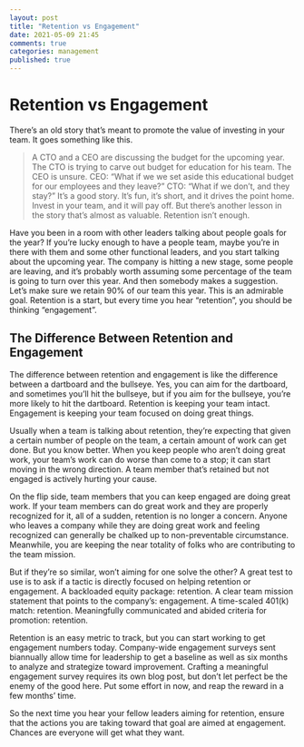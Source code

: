 ```yaml
---
layout: post
title: "Retention vs Engagement"
date: 2021-05-09 21:45
comments: true
categories: management
published: true
---
```

# Retention vs Engagement
There’s an old story that’s meant to promote the value of investing in your team. It goes something like this.
> A CTO and a CEO are discussing the budget for the upcoming year. The CTO is trying to carve out budget for education for his team. The CEO is unsure.
> CEO: “What if we we set aside this educational budget for our employees and they leave?”
> CTO: “What if we don’t, and they stay?”
It’s a good story. It’s fun, it’s short, and it drives the point home. Invest in your team, and it will pay off. But there’s another lesson in the story that’s almost as valuable. Retention isn’t enough.

Have you been in a room with other leaders talking about people goals for the year? If you’re lucky enough to have a people team, maybe you’re in there with them and some other functional leaders, and you start talking about the upcoming year. The company is hitting a new stage, some people are leaving, and it’s probably worth assuming some percentage of the team is going to turn over this year. And then somebody makes a suggestion. Let’s make sure we retain 90% of our team this year. This is an admirable goal. Retention is a start, but every time you hear “retention”, you should be thinking “engagement”.

## The Difference Between Retention and Engagement
The difference between retention and engagement is like the difference between a dartboard and the bullseye. Yes, you can aim for the dartboard, and sometimes you’ll hit the bullseye, but if you aim for the bullseye, you’re more likely to hit the dartboard. Retention is keeping your team intact. Engagement is keeping your team focused on doing great things.

Usually when a team is talking about retention, they’re expecting that given a certain number of people on the team, a certain amount of work can get done. But you know better. When you keep people who aren’t doing great work, your team’s work can do worse than come to a stop; it can start moving in the wrong direction. A team member that’s retained but not engaged is actively hurting your cause.

On the flip side, team members that you can keep engaged are doing great work. If your team members can do great work and they are properly recognized for it, all of a sudden, retention is no longer a concern. Anyone who leaves a company while they are doing great work and feeling recognized can generally be chalked up to non-preventable circumstance. Meanwhile, you are keeping the near totality of folks who are contributing to the team mission.

But if they’re so similar, won’t aiming for one solve the other? A great test to use is to ask if a tactic is directly focused on helping retention or engagement. A backloaded equity package: retention. A clear team mission statement that points to the company’s: engagement. A time-scaled 401(k) match: retention. Meaningfully communicated and abided criteria for promotion: retention.

Retention is an easy metric to track, but you can start working to get engagement numbers today. Company-wide engagement surveys sent biannually allow time for leadership to get a baseline as well as six months to analyze and strategize toward improvement. Crafting a meaningful engagement survey requires its own blog post, but don’t let perfect be the enemy of the good here. Put some effort in now, and reap the reward in a few months’ time.

So the next time you hear your fellow leaders aiming for retention, ensure that the actions you are taking toward that goal are aimed at engagement. Chances are everyone will get what they want.
